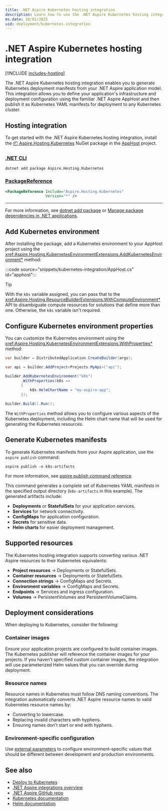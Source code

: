 ```yaml
---
title: .NET Aspire Kubernetes hosting integration
description: Learn how to use the .NET Aspire Kubernetes hosting integration to generate Kubernetes deployment manifests.
ms.date: 10/01/2025
uid: deployment/kubernetes-integration
---
```


# .NET Aspire Kubernetes hosting integration

[!INCLUDE [includes-hosting](../includes/includes-hosting.md)]

The .NET Aspire Kubernetes hosting integration enables you to generate Kubernetes deployment manifests from your .NET Aspire application model. This integration allows you to define your application's infrastructure and deployment configuration using the familiar .NET Aspire AppHost and then publish it as Kubernetes YAML manifests for deployment to any Kubernetes cluster.

## Hosting integration

To get started with the .NET Aspire Kubernetes hosting integration, install the [📦 Aspire.Hosting.Kubernetes](https://www.nuget.org/packages/Aspire.Hosting.Kubernetes) NuGet package in the [AppHost](xref:dotnet/aspire/app-host) project.

### [.NET CLI](#tab/dotnet-cli)

```dotnetcli
dotnet add package Aspire.Hosting.Kubernetes
```

### [PackageReference](#tab/package-reference)

```xml
<PackageReference Include="Aspire.Hosting.Kubernetes"
                  Version="*" />
```

---

For more information, see [dotnet add package](/dotnet/core/tools/dotnet-add-package) or [Manage package dependencies in .NET applications](/dotnet/core/tools/dependencies).

## Add Kubernetes environment

After installing the package, add a Kubernetes environment to your AppHost project using the <xref:Aspire.Hosting.KubernetesEnvironmentExtensions.AddKubernetesEnvironment*> method:

:::code source="snippets/kubernetes-integration/AppHost.cs" id="apphost":::

> [!TIP]
> With the `k8s` variable assigned, you can pass that to the <xref:Aspire.Hosting.ResourceBuilderExtensions.WithComputeEnvironment*> API to disambiguate compute resources for solutions that define more than one. Otherwise, the `k8s` variable isn't required.

## Configure Kubernetes environment properties

You can customize the Kubernetes environment using the <xref:Aspire.Hosting.KubernetesEnvironmentExtensions.WithProperties*> method:

```csharp
var builder = DistributedApplication.CreateBuilder(args);

var api = builder.AddProject<Projects.MyApi>("api");

builder.AddKubernetesEnvironment("k8s")
       .WithProperties(k8s =>
       {
           k8s.HelmChartName = "my-aspire-app";
       });

builder.Build().Run();
```

The `WithProperties` method allows you to configure various aspects of the Kubernetes deployment, including the Helm chart name that will be used for generating the Kubernetes resources.

## Generate Kubernetes manifests

To generate Kubernetes manifests from your Aspire application, use the `aspire publish` command:

```Aspire
aspire publish -o k8s-artifacts
```

For more information, see [aspire publish command reference](../cli-reference/aspire-publish.md).

This command generates a complete set of Kubernetes YAML manifests in the specified output directory (`k8s-artifacts` in this example). The generated artifacts include:

- **Deployments** or **StatefulSets** for your application services.
- **Services** for network connectivity.
- **ConfigMaps** for application configuration.
- **Secrets** for sensitive data.
- **Helm charts** for easier deployment management.

## Supported resources

The Kubernetes hosting integration supports converting various .NET Aspire resources to their Kubernetes equivalents:

- **Project resources** → Deployments or StatefulSets.
- **Container resources** → Deployments or StatefulSets.
- **Connection strings** → ConfigMaps and Secrets.
- **Environment variables** → ConfigMaps and Secrets.
- **Endpoints** → Services and ingress configuration.
- **Volumes** → PersistentVolumes and PersistentVolumeClaims.

## Deployment considerations

When deploying to Kubernetes, consider the following:

### Container images

Ensure your application projects are configured to build container images. The Kubernetes publisher will reference the container images for your projects. If you haven't specified custom container images, the integration will use parameterized Helm values that you can override during deployment.

### Resource names

Resource names in Kubernetes must follow DNS naming conventions. The integration automatically converts .NET Aspire resource names to valid Kubernetes resource names by:

- Converting to lowercase.
- Replacing invalid characters with hyphens.
- Ensuring names don't start or end with hyphens.

### Environment-specific configuration

Use [external parameters](../fundamentals/external-parameters.md) to configure environment-specific values that should be different between development and production environments.

## See also

- [Deploy to Kubernetes](overview.md#deploy-to-kubernetes)
- [.NET Aspire integrations overview](../fundamentals/integrations-overview.md)
- [.NET Aspire GitHub repo](https://github.com/dotnet/aspire)
- [Kubernetes documentation](https://kubernetes.io/docs/)
- [Helm documentation](https://helm.sh/docs/)
